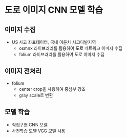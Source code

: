# 도로 이미지 CNN 모델 학습

## 이미지 수집

- US 사고 좌표데이터, 국내 이륜차 사고다발지역
  - osmnx 라이브러리를 활용하여 도로 네트워크 이미지 수집
  - folium 라이브러리를 활용하여 도로 이미지 수집

## 이미지 전처리

- folium
  - center crop을 사용하여 중심부 강조
  - gray scale로 변환
  
  
## 모델 학습

- 직접구현 CNN 모델
- 사전학습 모델 VGG 모델 사용

